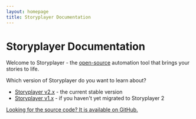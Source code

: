 ```yaml
---
layout: homepage
title: Storyplayer Documentation
---
```


# Storyplayer Documentation

Welcome to Storyplayer - the [open-source](v2/copyright.md) automation tool that brings your stories to life.

Which version of Storyplayer do you want to learn about?

* [Storyplayer v2.x](v2/index.html) - the current stable version
* [Storyplayer v1.x](v1/index.html) - if you haven't yet migrated to Storyplayer 2

[Looking for the source code? It is available on GitHub.](https://github.com/datasift/storyplayer/)